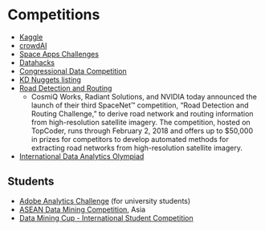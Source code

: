 # Competitions

* [Kaggle](https://www.kaggle.com/competitions)
* [crowdAI](https://www.crowdai.org)  
* [Space Apps Challenges](https://2017.spaceappschallenge.org/challenges/)
* [Datahacks](https://datahack.analyticsvidhya.com/contest/practice-problem-age-detection/)
* [Congressional Data Competition](https://www.challenge.gov/list/)
* [KD Nuggets listing](https://www.kdnuggets.com/competitions/)
* [Road Detection and Routing](https://www.iqt.org/cosmiq-works-radiant-solutions-and-nvidia-announce-third-spacenettm-competition-road-detection-and-routing-challenge/#new_tab)
  - CosmiQ Works, Radiant Solutions, and NVIDIA today announced the launch of their third SpaceNet™ competition, “Road Detection and Routing Challenge,” to derive road network and routing information from high-resolution satellite imagery. The competition, hosted on TopCoder, runs through February 2, 2018 and offers up to $50,000 in prizes for competitors to develop automated methods for extracting road networks from high-resolution satellite imagery.
* [International Data Analytics Olympiad](http://idao.world/)

## Students
* [Adobe Analytics Challenge](http://adobeanalyticschallenge.com/) (for university students)
* [ASEAN Data Mining Competition](https://www.youthop.com/competitions/asean-date-science-competition-2018), Asia
* [Data Mining Cup - International Student Competition](https://www.data-mining-cup.com/)



